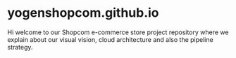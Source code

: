 # yogenshopcom.github.io
Hi welcome to our Shopcom e-commerce store project repository where we explain about our visual vision, cloud architecture and also the pipeline strategy.
